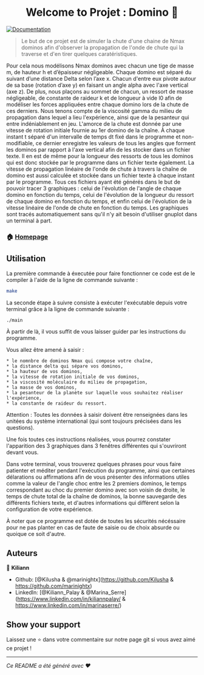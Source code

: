 <h1 align="center">Welcome to Projet : Domino 👋</h1>
<p>
  <a href="https://github.com/Kilusha/Domino-s-Project/blob/KILUSHA/Projet___Domino_Final_V3.pdf" target="_blank">
    <img alt="Documentation" src="https://img.shields.io/badge/documentation-yes-brightgreen.svg" />
  </a>
</p>

> Le but de ce projet est de simuler la chute d'une chaine de Nmax dominos afin d'observer la propagation de l'onde de chute qui la traverse et d'en tirer quelques caratéristiques.

Pour cela nous modélisons Nmax dominos avec chacun une tige de masse m, de hauteur h et d’épaisseur négligeable. Chaque domino est séparé du suivant d’une distance Delta selon l’axe x. Chacun d'entre eux pivote autour de sa base (rotation d’axe y) en faisant un angle alpha avec l'axe vertical (axe z). De plus, nous plaçons au sommet de chacun, un ressort de masse négligeable, de constante de raideur k et de longueur à vide l0 afin de modéliser les forces appliquées entre chaque domino lors de la chute de ces derniers. Nous tenons compte de la viscosité gamma du milieu de propagation dans lequel a lieu l'expérience, ainsi que de la pesanteur qui entre indéniablement en jeu. L'amorce de la chute est donnée par une vitesse de rotation initiale fournie au 1er domino de la chaîne. À chaque instant t séparé d'un intervalle de temps dt fixé dans le programme et non-modifiable, ce dernier enregistre les valeurs de tous les angles que forment les dominos par rapport à l'axe vertical afin de les stocker dans un fichier texte. Il en est de même pour la longueur des ressorts de tous les dominos qui est donc stockée par le programme dans un fichier texte également. La vitesse de propagation linéaire de l'onde de chute à travers la chaîne de domino est aussi calculée et stockée dans un fichier texte à chaque instant par le programme. Tous ces fichiers ayant été générés dans le but de pouvoir tracer 3 graphiques : celui de l'évolution de l'angle de chaque domino en fonction du temps, celui de l'évolution de la longueur du ressort de chaque domino en fonction du temps, et enfin celui de l'évolution de la vitesse linéaire de l'onde de chute en fonction du temps. Les graphiques sont tracés automatiquement sans qu'il n'y ait besoin d'utiliser gnuplot dans un terminal à part.


### 🏠 [Homepage](https://github.com/Kilusha/Domino-s-Project/tree/KILUSHA)

## Utilisation

La première commande à éxecutée pour faire fonctionner ce code est de le compiler à l'aide de la ligne de commande suivante :
```sh
make
```
La seconde étape à suivre consiste à exécuter l'exécutable depuis votre terminal grâce à la ligne de commande suivante :
```sh
./main
```
À partir de là, il vous suffit de vous laisser guider par les instructions du programme.

Vous allez être amené à saisir : 

    * le nomnbre de dominos Nmax qui compose votre chaîne,
    * la distance delta qui sépare vos dominos,
    * la hauteur de vos dominos,
    * la vitesse de rotation initiale de vos dominos,
    * la viscosité moléculaire du milieu de propagation,
    * la masse de vos dominos,
    * la pesanteur de la planète sur laquelle vous souhaitez réaliser l'expérience,
    * la constante de raideur du ressort.

Attention : Toutes les données à saisir doivent être renseignées dans les unitées du système international (qui sont toujours précisées dans les questions).

Une fois toutes ces instructions réalisées, vous pourrez constater l'apparition des 3 graphiques dans 3 fenêtres différentes qui s'ouvriront devant vous.

Dans votre terminal, vous trouverez quelques phrases pour vous faire patienter et méditer pendant l'exécution du programme, ainsi que certaines délarations ou affirmations afin de vous présenter des informations utiles comme la valeur de l'angle choc entre les 2 premiers dominos, le temps correspondant au choc du premier domino avec son voisin de droite, le temps de chute total de la chaîne de dominos, la bonne sauvegarde des différents fichiers texte, et d'autres informations qui diffèrent selon la configuration de votre expérience.

À noter que ce programme est dotée de toutes les sécurités nécéssaire pour ne pas planter en cas de faute de saisie ou de choix absurde ou quoique ce soit d'autre.


## Auteurs

👤 **Kiliann**

* Github: [@Kilusha & @marinightx](https://github.com/Kilusha & https://github.com/marinightx)
* LinkedIn: [@Kiliann_Palay & @Marina_Serre](https://www.linkedin.com/in/kiliannpalay/ & https://www.linkedin.com/in/marinaserre/)


## Show your support

Laissez une ⭐️ dans votre commentaire sur notre page git si vous avez aimé ce projet !

***
_Ce README a été généré avec ❤️_